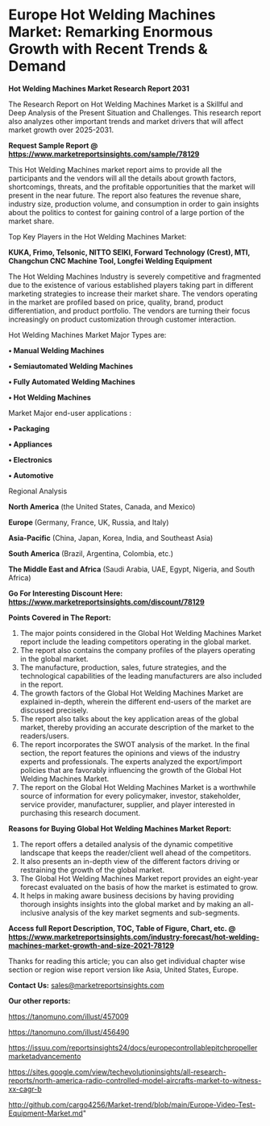  # Europe Hot Welding Machines Market: Remarking Enormous Growth with Recent Trends & Demand

<strong>Hot Welding Machines Market Research Report 2031</strong>

The Research Report on Hot Welding Machines Market is a Skillful and Deep Analysis of the Present Situation and Challenges. This research report also analyzes other important trends and market drivers that will affect market growth over 2025-2031.

<strong>Request Sample Report @ <a href=https://www.marketreportsinsights.com/sample/78129>https://www.marketreportsinsights.com/sample/78129</a></strong>

This Hot Welding Machines market report aims to provide all the participants and the vendors will all the details about growth factors, shortcomings, threats, and the profitable opportunities that the market will present in the near future. The report also features the revenue share, industry size, production volume, and consumption in order to gain insights about the politics to contest for gaining control of a large portion of the market share.

Top Key Players in the Hot Welding Machines Market:

<strong>KUKA, Frimo, Telsonic, NITTO SEIKI, Forward Technology (Crest), MTI, Changchun CNC Machine Tool, Longfei Welding Equipment</strong>

The Hot Welding Machines Industry is severely competitive and fragmented due to the existence of various established players taking part in different marketing strategies to increase their market share. The vendors operating in the market are profiled based on price, quality, brand, product differentiation, and product portfolio. The vendors are turning their focus increasingly on product customization through customer interaction.

Hot Welding Machines Market Major Types are:

<strong>• Manual Welding Machines

• Semiautomated Welding Machines

• Fully Automated Welding Machines

• Hot Welding Machines</strong>

Market Major end-user applications :

<strong>• Packaging

• Appliances

• Electronics

• Automotive</strong>

Regional Analysis

</u><strong><b>North America</b></strong> (the United States, Canada, and Mexico)

<strong><b>Europe </b></strong>(Germany, France, UK, Russia, and Italy)

<strong><b>Asia-Pacific</b></strong> (China, Japan, Korea, India, and Southeast Asia)

<strong><b>South America</b></strong> (Brazil, Argentina, Colombia, etc.)

<strong><b>The Middle East and Africa</b></strong> (Saudi Arabia, UAE, Egypt, Nigeria, and South Africa)

<strong>Go For Interesting Discount Here: <a href=https://www.marketreportsinsights.com/discount/78129>https://www.marketreportsinsights.com/discount/78129</a></strong>

<strong>Points Covered in The Report:</strong>
<ol>
  <li>The major points considered in the Global Hot Welding Machines Market report include the leading competitors operating in the global market.</li>
  <li>The report also contains the company profiles of the players operating in the global market.</li>
  <li>The manufacture, production, sales, future strategies, and the technological capabilities of the leading manufacturers are also included in the report.</li>
  <li>The growth factors of the Global Hot Welding Machines Market are explained in-depth, wherein the different end-users of the market are discussed precisely.</li>
  <li>The report also talks about the key application areas of the global market, thereby providing an accurate description of the market to the readers/users.</li>
  <li>The report incorporates the SWOT analysis of the market. In the final section, the report features the opinions and views of the industry experts and professionals. The experts analyzed the export/import policies that are favorably influencing the growth of the Global Hot Welding Machines Market.</li>
  <li>The report on the Global Hot Welding Machines Market is a worthwhile source of information for every policymaker, investor, stakeholder, service provider, manufacturer, supplier, and player interested in purchasing this research document.</li>
</ol>
<strong>Reasons for Buying Global Hot Welding Machines Market Report:</strong>

<ol>
  <li>The report offers a detailed analysis of the dynamic competitive landscape that keeps the reader/client well ahead of the competitors.</li>
  <li>It also presents an in-depth view of the different factors driving or restraining the growth of the global market.</li>
  <li>The Global Hot Welding Machines Market report provides an eight-year forecast evaluated on the basis of how the market is estimated to grow.</li>
  <li>It helps in making aware business decisions by having providing thorough insights insights into the global market and by making an all-inclusive analysis of the key market segments and sub-segments.</li>
</ol>
<strong>Access full Report Description, TOC, Table of Figure, Chart, etc. @ <a href=https://www.marketreportsinsights.com/industry-forecast/hot-welding-machines-market-growth-and-size-2021-78129>https://www.marketreportsinsights.com/industry-forecast/hot-welding-machines-market-growth-and-size-2021-78129</a></strong>


Thanks for reading this article; you can also get individual chapter wise section or region wise report version like Asia, United States, Europe.

<strong>Contact Us:</strong>
sales@marketreportsinsights.com

<strong>Our other reports:</strong>

<a href=https://tanomuno.com/illust/457009>https://tanomuno.com/illust/457009</a>

<a href=https://tanomuno.com/illust/456490>https://tanomuno.com/illust/456490</a>

<a href=https://issuu.com/reportsinsights24/docs/europecontrollablepitchpropellermarketadvancemento>https://issuu.com/reportsinsights24/docs/europecontrollablepitchpropellermarketadvancemento</a>

<a href=https://sites.google.com/view/techevolutioninsights/all-research-reports/north-america-radio-controlled-model-aircrafts-market-to-witness-xx-cagr-b>https://sites.google.com/view/techevolutioninsights/all-research-reports/north-america-radio-controlled-model-aircrafts-market-to-witness-xx-cagr-b</a>

<a href=http://github.com/cargo4256/Market-trend/blob/main/Europe-Video-Test-Equipment-Market.md>http://github.com/cargo4256/Market-trend/blob/main/Europe-Video-Test-Equipment-Market.md</a>"
